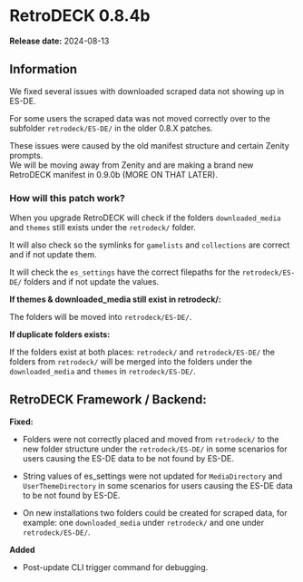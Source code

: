 # RetroDECK 0.8.4b

**Release date:** 2024-08-13

## Information

We fixed several issues with downloaded scraped data not showing up in ES-DE.

For some users the scraped data was not moved correctly over to the subfolder `retrodeck/ES-DE/` in the older 0.8.X patches.

These issues were caused by the old manifest structure and certain Zenity prompts. <br>
We will be moving away from Zenity and are making a brand new RetroDECK manifest in 0.9.0b (MORE ON THAT LATER).

### How will this patch work?

When you upgrade RetroDECK will check if the folders `downloaded_media` and `themes` still exists under the `retrodeck/` folder.

It will also check so the symlinks for `gamelists` and `collections` are correct and if not update them.

It will check the `es_settings` have the correct filepaths for the `retrodeck/ES-DE/` folders and if not update the values.

**If themes & downloaded_media still exist in retrodeck/:**

The folders will be moved into `retrodeck/ES-DE/`.

**If duplicate folders exists:**

If the folders exist at both places: `retrodeck/` and `retrodeck/ES-DE/` the folders from `retrodeck/` will be merged into the folders under the `downloaded_media` and `themes` in `retrodeck/ES-DE/`.

##  RetroDECK Framework / Backend:

**Fixed:**

- Folders were not correctly placed and moved from `retrodeck/` to the new folder structure under the `retrodeck/ES-DE/` in some scenarios for users causing the ES-DE data to be not found by ES-DE.

- String values of es_settings were not updated for `MediaDirectory` and `UserThemeDirectory` in some scenarios for users causing the ES-DE data to be not found by ES-DE.

- On new installations two folders could be created for scraped data, for example: one `downloaded_media` under `retrodeck/` and one under `retrodeck/ES-DE/`.

**Added**

- Post-update CLI trigger command for debugging.
